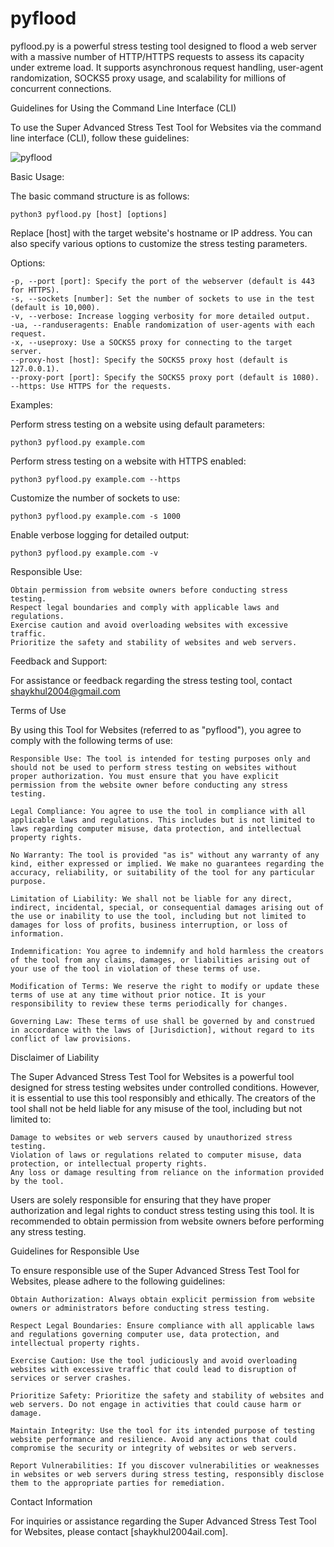 # pyflood
pyflood.py is a powerful stress testing tool designed to flood a web server with a massive number of HTTP/HTTPS requests to assess its capacity under extreme load. It supports asynchronous request handling, user-agent randomization, SOCKS5 proxy usage, and scalability for millions of concurrent connections.

Guidelines for Using the Command Line Interface (CLI)

To use the Super Advanced Stress Test Tool for Websites via the command line interface (CLI), follow these guidelines:

![pyflood](https://github.com/SHAYKHUL/pyflood/assets/93441521/810ca786-6cef-4545-a80d-fc7e7b6e9b1c)


Basic Usage:

The basic command structure is as follows:

    python3 pyflood.py [host] [options]

Replace [host] with the target website's hostname or IP address. You can also specify various options to customize the stress testing parameters.

Options:

    -p, --port [port]: Specify the port of the webserver (default is 443 for HTTPS).
    -s, --sockets [number]: Set the number of sockets to use in the test (default is 10,000).
    -v, --verbose: Increase logging verbosity for more detailed output.
    -ua, --randuseragents: Enable randomization of user-agents with each request.
    -x, --useproxy: Use a SOCKS5 proxy for connecting to the target server.
    --proxy-host [host]: Specify the SOCKS5 proxy host (default is 127.0.0.1).
    --proxy-port [port]: Specify the SOCKS5 proxy port (default is 1080).
    --https: Use HTTPS for the requests.

Examples:

Perform stress testing on a website using default parameters:

    python3 pyflood.py example.com

Perform stress testing on a website with HTTPS enabled:

    python3 pyflood.py example.com --https

Customize the number of sockets to use:

    python3 pyflood.py example.com -s 1000

Enable verbose logging for detailed output:

    python3 pyflood.py example.com -v

Responsible Use:

    Obtain permission from website owners before conducting stress testing.
    Respect legal boundaries and comply with applicable laws and regulations.
    Exercise caution and avoid overloading websites with excessive traffic.
    Prioritize the safety and stability of websites and web servers.

Feedback and Support:

For assistance or feedback regarding the stress testing tool, contact shaykhul2004@gmail.com



Terms of Use

By using this Tool for Websites (referred to as "pyflood"), you agree to comply with the following terms of use:

    Responsible Use: The tool is intended for testing purposes only and should not be used to perform stress testing on websites without proper authorization. You must ensure that you have explicit permission from the website owner before conducting any stress testing.

    Legal Compliance: You agree to use the tool in compliance with all applicable laws and regulations. This includes but is not limited to laws regarding computer misuse, data protection, and intellectual property rights.

    No Warranty: The tool is provided "as is" without any warranty of any kind, either expressed or implied. We make no guarantees regarding the accuracy, reliability, or suitability of the tool for any particular purpose.

    Limitation of Liability: We shall not be liable for any direct, indirect, incidental, special, or consequential damages arising out of the use or inability to use the tool, including but not limited to damages for loss of profits, business interruption, or loss of information.

    Indemnification: You agree to indemnify and hold harmless the creators of the tool from any claims, damages, or liabilities arising out of your use of the tool in violation of these terms of use.

    Modification of Terms: We reserve the right to modify or update these terms of use at any time without prior notice. It is your responsibility to review these terms periodically for changes.

    Governing Law: These terms of use shall be governed by and construed in accordance with the laws of [Jurisdiction], without regard to its conflict of law provisions.

Disclaimer of Liability

The Super Advanced Stress Test Tool for Websites is a powerful tool designed for stress testing websites under controlled conditions. However, it is essential to use this tool responsibly and ethically. The creators of the tool shall not be held liable for any misuse of the tool, including but not limited to:

    Damage to websites or web servers caused by unauthorized stress testing.
    Violation of laws or regulations related to computer misuse, data protection, or intellectual property rights.
    Any loss or damage resulting from reliance on the information provided by the tool.

Users are solely responsible for ensuring that they have proper authorization and legal rights to conduct stress testing using this tool. It is recommended to obtain permission from website owners before performing any stress testing.

Guidelines for Responsible Use

To ensure responsible use of the Super Advanced Stress Test Tool for Websites, please adhere to the following guidelines:

    Obtain Authorization: Always obtain explicit permission from website owners or administrators before conducting stress testing.

    Respect Legal Boundaries: Ensure compliance with all applicable laws and regulations governing computer use, data protection, and intellectual property rights.

    Exercise Caution: Use the tool judiciously and avoid overloading websites with excessive traffic that could lead to disruption of services or server crashes.

    Prioritize Safety: Prioritize the safety and stability of websites and web servers. Do not engage in activities that could cause harm or damage.

    Maintain Integrity: Use the tool for its intended purpose of testing website performance and resilience. Avoid any actions that could compromise the security or integrity of websites or web servers.

    Report Vulnerabilities: If you discover vulnerabilities or weaknesses in websites or web servers during stress testing, responsibly disclose them to the appropriate parties for remediation.

Contact Information

For inquiries or assistance regarding the Super Advanced Stress Test Tool for Websites, please contact [shaykhul2004ail.com].
